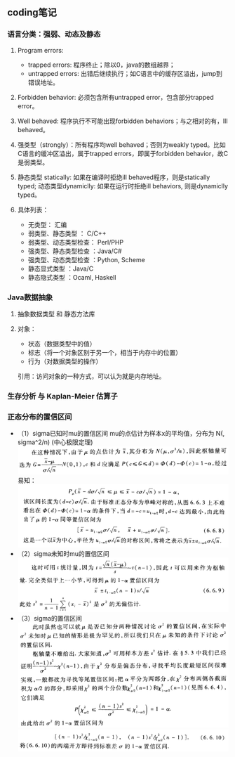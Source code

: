 ## coding笔记

### 语言分类：强弱、动态及静态

1. Program errors: 
	* trapped errors: 程序终止；除以0，java的数组越界；
	* untrapped errors: 出错后继续执行；如C语言中的缓存区溢出，jump到错误地址。

2. Forbidden behavior: 必须包含所有untrapped error，包含部分trapped error。

3. Well behaved: 程序执行不可能出现forbidden behaviors；与之相对的有，Ill behaved。

5. 强类型（strongly）：所有程序均well behaved；否则为weakly typed。比如C语言的缓冲区溢出，属于trapped errors，即属于forbidden behavior，故C是弱类型。

6. 静态类型 statically: 如果在编译时拒绝ill behaved程序，则是statically typed;
动态类型dynamiclly: 如果在运行时拒绝ill behaviors, 则是dynamiclly typed。

7. 具体列表：
	* 无类型： 汇编
	* 弱类型、静态类型 ： C/C++
	* 弱类型、动态类型检查： Perl/PHP
	* 强类型、静态类型检查 ：Java/C#
	* 强类型、动态类型检查 ：Python, Scheme
	* 静态显式类型 ：Java/C
	* 静态隐式类型 ：Ocaml, Haskell

	
### Java数据抽象
1. 抽象数据类型 和 静态方法库
2. 对象：
	* 状态（数据类型中的值）
	* 标志（将一个对象区别于另一个，相当于内存中的位置）
	* 行为（对数据类型的操作）
	
	引用：访问对象的一种方式，可以认为就是内存地址。
	
### 生存分析 与 Kaplan-Meier 估算子

### 正态分布的置信区间
* （1）sigma已知时mu的置信区间
	mu的点估计为样本x的平均值，分布为 N(<x>, sigma^2/n) (中心极限定理)
	![](figs/confidencelevel-1.png)
	易知：
	![](figs/confidencelevel-2.png)
* （2）sigma未知时mu的置信区间
	![](figs/confidencelevel-3.png)
* （3）sigma的置信区间
	![](figs/confidencelevel-4.png)
	![](figs/confidencelevel-5.png)
	
